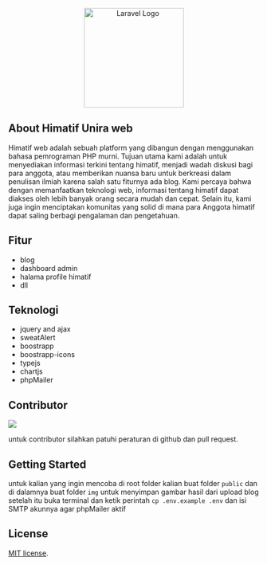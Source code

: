 <p align="center"><a href="https://github.com/himatifUnira" target="_blank"><img src="https://raw.githubusercontent.com/abrordc/himatif-unira/refs/heads/main/assets/image/hima.jpeg" style="width: 200px" alt="Laravel Logo"></a></p>

<p align="center">
<a href=""></a>
<a href=""></a>
<a href=""></a>
<a href=""></a>
</p>

## About Himatif Unira web

Himatif web adalah sebuah platform yang dibangun dengan menggunakan bahasa pemrograman PHP murni. Tujuan utama kami adalah untuk menyediakan informasi terkini tentang himatif, menjadi wadah diskusi bagi para anggota, atau memberikan nuansa baru untuk berkreasi dalam penulisan ilmiah karena salah satu fiturnya ada blog.
Kami percaya bahwa dengan memanfaatkan teknologi web, informasi tentang himatif dapat diakses oleh lebih banyak orang secara mudah dan cepat. Selain itu, kami juga ingin menciptakan komunitas yang solid di mana para Anggota himatif dapat saling berbagi pengalaman dan pengetahuan.

## Fitur

- blog
- dashboard admin
- halama profile himatif
- dll

## Teknologi

- jquery and ajax
- sweatAlert
- boostrapp
- boostrapp-icons
- typejs
- chartjs
- phpMailer

## Contributor

<a href="https://github.com/abrordc/himatif-unira/graphs/contributors">
  <img src="https://contrib.rocks/image?repo=abrordc/himatif-unira" />
</a>

untuk contributor silahkan patuhi peraturan di github dan pull request.

## Getting Started

untuk kalian yang ingin mencoba di root folder kalian buat folder `public` dan di dalamnya buat folder `img` untuk menyimpan gambar hasil dari upload blog setelah itu buka terminal dan ketik perintah `cp .env.example .env` dan isi SMTP akunnya agar phpMailer aktif

## License

[MIT license](https://opensource.org/licenses/MIT).
